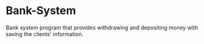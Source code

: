 # Bank-System
Bank system program that provides withdrawing and depositing money with saving the clients' information.

